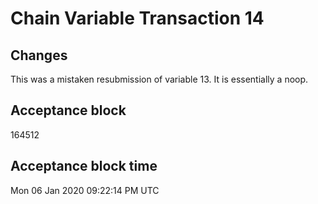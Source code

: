# Chain Variable Transaction 14

## Changes

This was a mistaken resubmission of variable 13.  It is essentially a noop.

## Acceptance block

164512

## Acceptance block time

Mon 06 Jan 2020 09:22:14 PM UTC
